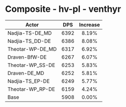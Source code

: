 # Composite - hv-pl - venthyr
| Actor | DPS | Increase |
|---|:---:|:---:|
|Nadjia-TS-DE_MD|6392|8.19%|
|Nadjia-TS_DD-DE|6386|8.08%|
|Theotar-WP-DE_MD|6317|6.92%|
|Draven-BfW-DE|6267|6.07%|
|Theotar-WP_SS-DE|6253|5.83%|
|Draven-DE_MD|6252|5.81%|
|Nadjia-TS_EP-DE|6249|5.77%|
|Theotar-WP_RP-DE|6159|4.24%|
|Base|5908|0.00%|
